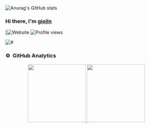 ![Anurag's GitHub stats](https://github-readme-stats.vercel.app/api?username=lamngocgioi&show_icons=true)
### Hi there, I'm [gioiln][website]

[![Website](#) ![Profile views](#)

<img align="center" alt="#" src="https://wallpapercave.com/wp/wp10034195.jpg"/>

### ⚙️ &nbsp;GitHub Analytics

<p align="center">
    <a href="https://github.com/lamngocgioi">
        <img height="180em" src="https://github-readme-stats-eight-theta.vercel.app/api?username=lamngocgioi&show_icons=true&theme=algolia&include_all_commits=true&count_private=true"/>
        <img height="180em" src="https://github-readme-stats-eight-theta.vercel.app/api/top-langs/?username=lamngocgioi&layout=compact&langs_count=8&theme=algolia"/>
    </a>
</p>

[website]: #
[twitter]: https://twitter.com/gioiln
[linkedin]: https://linkedin.com/in/gioiln

